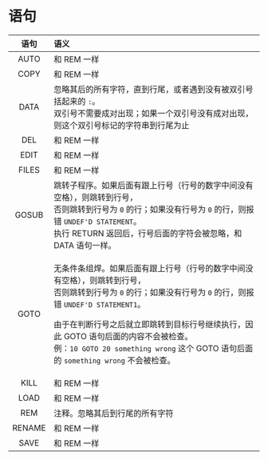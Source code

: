 
# 语句

| 语句 | 语义 |
|:---:|:---|
| AUTO    | 和 REM 一样 |
| COPY    | 和 REM 一样 |
| DATA     | 忽略其后的所有字符，直到行尾，或者遇到没有被双引号括起来的 `:`。<br>双引号不需要成对出现；如果一个双引号没有成对出现，则这个双引号标记的字符串到行尾为止 |
| DEL     | 和 REM 一样 |
| EDIT    | 和 REM 一样 |
| FILES   | 和 REM 一样 |
| GOSUB   | 跳转子程序。如果后面有跟上行号（行号的数字中间没有空格），则跳转到行号，<br>否则跳转到行号为 `0` 的行；如果没有行号为 `0` 的行，则报错 `UNDEF'D STATEMENT`。<br>执行 RETURN 返回后，行号后面的字符会被忽略，和 DATA 语句一样。 |
| GOTO    | <p>无条件条组焊。如果后面有跟上行号（行号的数字中间没有空格），则跳转到行号，<br>否则跳转到行号为 `0` 的行；如果没有行号为 `0` 的行，则报错 `UNDEF'D STATEMENT1`。</p><p>由于在判断行号之后就立即跳转到目标行号继续执行，因此 GOTO 语句后面的内容不会被检查。<br>例：`10 GOTO 20 something wrong` 这个 GOTO 语句后面的 `something wrong` 不会被检查。</p> |
| KILL    | 和 REM 一样 |
| LOAD    | 和 REM 一样 |
| REM     | 注释。忽略其后到行尾的所有字符 |
| RENAME  | 和 REM 一样 |
| SAVE    | 和 REM 一样 |